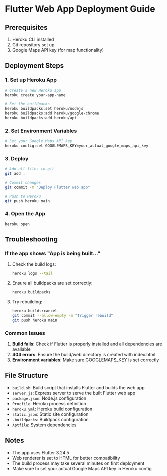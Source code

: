 # Flutter Web App Deployment Guide

## Prerequisites

1. Heroku CLI installed
2. Git repository set up
3. Google Maps API key (for map functionality)

## Deployment Steps

### 1. Set up Heroku App

```bash
# Create a new Heroku app
heroku create your-app-name

# Set the buildpacks
heroku buildpacks:set heroku/nodejs
heroku buildpacks:add heroku/google-chrome
heroku buildpacks:add heroku/apt
```

### 2. Set Environment Variables

```bash
# Set your Google Maps API key
heroku config:set GOOGLEMAPS_KEY=your_actual_google_maps_api_key
```

### 3. Deploy

```bash
# Add all files to git
git add .

# Commit changes
git commit -m "Deploy Flutter web app"

# Push to Heroku
git push heroku main
```

### 4. Open the App

```bash
heroku open
```

## Troubleshooting

### If the app shows "App is being built..."

1. Check the build logs:
   ```bash
   heroku logs --tail
   ```

2. Ensure all buildpacks are set correctly:
   ```bash
   heroku buildpacks
   ```

3. Try rebuilding:
   ```bash
   heroku builds:cancel
   git commit --allow-empty -m "Trigger rebuild"
   git push heroku main
   ```

### Common Issues

1. **Build fails**: Check if Flutter is properly installed and all dependencies are available
2. **404 errors**: Ensure the build/web directory is created with index.html
3. **Environment variables**: Make sure GOOGLEMAPS_KEY is set correctly

## File Structure

- `build.sh`: Build script that installs Flutter and builds the web app
- `server.js`: Express server to serve the built Flutter web app
- `package.json`: Node.js configuration
- `Procfile`: Heroku process definition
- `heroku.yml`: Heroku build configuration
- `static.json`: Static site configuration
- `.buildpacks`: Buildpack configuration
- `Aptfile`: System dependencies

## Notes

- The app uses Flutter 3.24.5
- Web renderer is set to HTML for better compatibility
- The build process may take several minutes on first deployment
- Make sure to set your actual Google Maps API key in Heroku config 